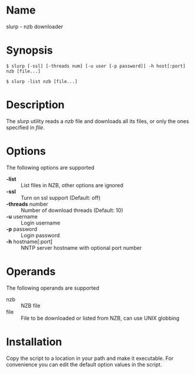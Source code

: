 # Name
slurp - nzb downloader
# Synopsis
`$ slurp [-ssl] [-threads num] [-u user [-p password]] -h host[:port] nzb [file...]`

`$ slurp -list nzb [file...]`
# Description
The *slurp* utility reads a *nzb* file and downloads all its files, or only the ones
specified in *file*.
# Options
The following options are supported

<dl>
  <dt><strong>-list</strong></dt>
  <dd>List files in NZB, other options are ignored</dd>
  <dt><strong>-ssl</strong></dt>
  <dd> Turn on ssl support (Default: off)</dd>
  <dt><strong>-threads</strong> number</dt>
  <dd>Number of download threads (Default: 10)</dd>
  <dt><strong>-u</strong> username</dt>
  <dd>Login username</dd>
  <dt><strong>-p</strong> password</dt>
  <dd>Login password</dd>
  <dt><strong>-h</strong> hostname[:port]</dt>
  <dd>NNTP server hostname with optional port number</dd>
</dl>

# Operands
The following operands are supported

<dl>
  <dt>nzb</dt>
  <dd>NZB file</dd>
  <dt>file</dt>
  <dd>File to be downloaded or listed from NZB, can use UNIX globbing</dd>
</dl>

# Installation
Copy the script to a location in your path and make it executable.
For convenience you can edit the default option values in the script.
